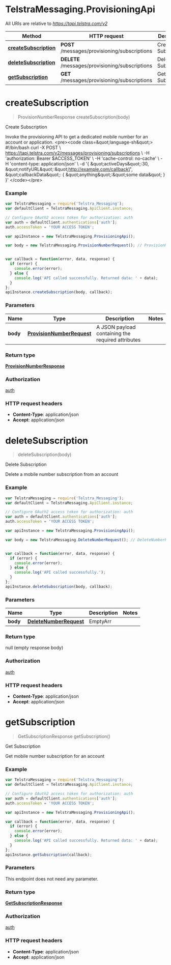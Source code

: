 # TelstraMessaging.ProvisioningApi

All URIs are relative to *https://tapi.telstra.com/v2*

Method | HTTP request | Description
------------- | ------------- | -------------
[**createSubscription**](ProvisioningApi.md#createSubscription) | **POST** /messages/provisioning/subscriptions | Create Subscription
[**deleteSubscription**](ProvisioningApi.md#deleteSubscription) | **DELETE** /messages/provisioning/subscriptions | Delete Subscription
[**getSubscription**](ProvisioningApi.md#getSubscription) | **GET** /messages/provisioning/subscriptions | Get Subscription


<a name="createSubscription"></a>
# **createSubscription**
> ProvisionNumberResponse createSubscription(body)

Create Subscription

Invoke the provisioning API to get a dedicated mobile number for an account or application.  &lt;pre&gt;&lt;code class&#x3D;\&quot;language-sh\&quot;&gt;   #!/bin/bash   curl -X POST \\   https://tapi.telstra.com/v2/messages/provisioning/subscriptions \\   -H &#39;authorization: Bearer $ACCESS_TOKEN&#39; \\   -H &#39;cache-control: no-cache&#39; \\   -H &#39;content-type: application/json&#39; \\   -d &#39;{   \&quot;activeDays\&quot;:30,   \&quot;notifyURL\&quot;:\&quot;http://example.com/callback\&quot;,   \&quot;callbackData\&quot;:     {       \&quot;anything\&quot;:\&quot;some data\&quot;     }   }&#39; &lt;/code&gt;&lt;/pre&gt;

### Example
```javascript
var TelstraMessaging = require('Telstra_Messaging');
var defaultClient = TelstraMessaging.ApiClient.instance;

// Configure OAuth2 access token for authorization: auth
var auth = defaultClient.authentications['auth'];
auth.accessToken = 'YOUR ACCESS TOKEN';

var apiInstance = new TelstraMessaging.ProvisioningApi();

var body = new TelstraMessaging.ProvisionNumberRequest(); // ProvisionNumberRequest | A JSON payload containing the required attributes


var callback = function(error, data, response) {
  if (error) {
    console.error(error);
  } else {
    console.log('API called successfully. Returned data: ' + data);
  }
};
apiInstance.createSubscription(body, callback);
```

### Parameters

Name | Type | Description  | Notes
------------- | ------------- | ------------- | -------------
 **body** | [**ProvisionNumberRequest**](ProvisionNumberRequest.md)| A JSON payload containing the required attributes | 

### Return type

[**ProvisionNumberResponse**](ProvisionNumberResponse.md)

### Authorization

[auth](../README.md#auth)

### HTTP request headers

 - **Content-Type**: application/json
 - **Accept**: application/json

<a name="deleteSubscription"></a>
# **deleteSubscription**
> deleteSubscription(body)

Delete Subscription

Delete a mobile number subscription from an account

### Example
```javascript
var TelstraMessaging = require('Telstra_Messaging');
var defaultClient = TelstraMessaging.ApiClient.instance;

// Configure OAuth2 access token for authorization: auth
var auth = defaultClient.authentications['auth'];
auth.accessToken = 'YOUR ACCESS TOKEN';

var apiInstance = new TelstraMessaging.ProvisioningApi();

var body = new TelstraMessaging.DeleteNumberRequest(); // DeleteNumberRequest | EmptyArr


var callback = function(error, data, response) {
  if (error) {
    console.error(error);
  } else {
    console.log('API called successfully.');
  }
};
apiInstance.deleteSubscription(body, callback);
```

### Parameters

Name | Type | Description  | Notes
------------- | ------------- | ------------- | -------------
 **body** | [**DeleteNumberRequest**](DeleteNumberRequest.md)| EmptyArr | 

### Return type

null (empty response body)

### Authorization

[auth](../README.md#auth)

### HTTP request headers

 - **Content-Type**: application/json
 - **Accept**: application/json

<a name="getSubscription"></a>
# **getSubscription**
> GetSubscriptionResponse getSubscription()

Get Subscription

Get mobile number subscription for an account

### Example
```javascript
var TelstraMessaging = require('Telstra_Messaging');
var defaultClient = TelstraMessaging.ApiClient.instance;

// Configure OAuth2 access token for authorization: auth
var auth = defaultClient.authentications['auth'];
auth.accessToken = 'YOUR ACCESS TOKEN';

var apiInstance = new TelstraMessaging.ProvisioningApi();

var callback = function(error, data, response) {
  if (error) {
    console.error(error);
  } else {
    console.log('API called successfully. Returned data: ' + data);
  }
};
apiInstance.getSubscription(callback);
```

### Parameters
This endpoint does not need any parameter.

### Return type

[**GetSubscriptionResponse**](GetSubscriptionResponse.md)

### Authorization

[auth](../README.md#auth)

### HTTP request headers

 - **Content-Type**: application/json
 - **Accept**: application/json

